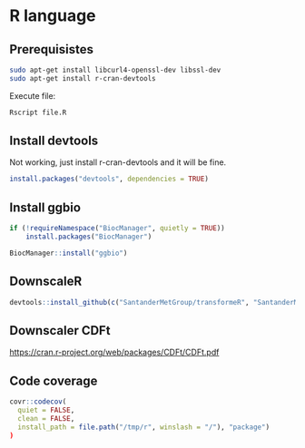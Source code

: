 # R language

## Prerequisistes

```sh
sudo apt-get install libcurl4-openssl-dev libssl-dev
sudo apt-get install r-cran-devtools
```

Execute file:

```sh
Rscript file.R
```

## Install devtools

Not working, just install r-cran-devtools and it will be fine.
```R
install.packages("devtools", dependencies = TRUE)
```

## Install ggbio

```R
if (!requireNamespace("BiocManager", quietly = TRUE))
    install.packages("BiocManager")

BiocManager::install("ggbio")
```


## DownscaleR

```R
devtools::install_github(c("SantanderMetGroup/transformeR", "SantanderMetGroup/downscaleR"))
```


## Downscaler CDFt

https://cran.r-project.org/web/packages/CDFt/CDFt.pdf


## Code coverage

```R
covr::codecov(
  quiet = FALSE,
  clean = FALSE,
  install_path = file.path("/tmp/r", winslash = "/"), "package")
)
```
